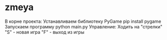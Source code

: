 # zmeya
В корне проекта:  Устанавливаем библиотеку PyGame pip install pygame  Запускаем программу python main.py  Управление:  Ходить на "стрелки"  "S" - новая игра  "F" - выход из игры
